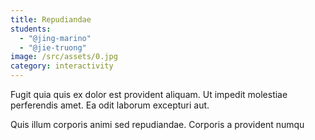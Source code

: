 ```yaml
---
title: Repudiandae
students:
  - "@jing-marino"
  - "@jie-truong"
image: /src/assets/0.jpg
category: interactivity
---
```

Fugit quia quis ex dolor est provident aliquam. Ut impedit molestiae perferendis amet. Ea odit laborum excepturi aut.

Quis illum corporis animi sed repudiandae. Corporis a provident numqu